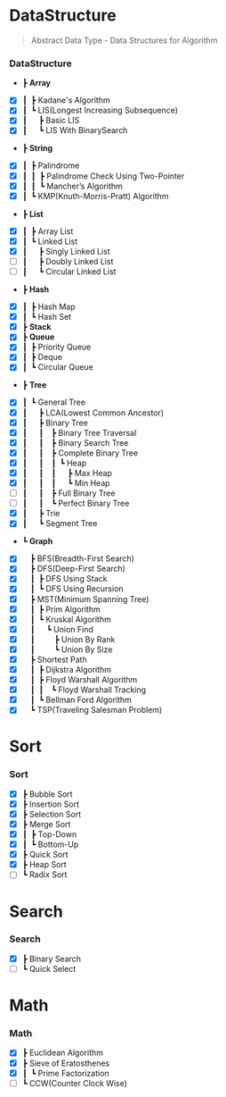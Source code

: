 # DataStructure

> Abstract Data Type - Data Structures for Algorithm

### DataStructure

- ┣ **Array**
- [x] ┃&ensp;┣ Kadane's Algorithm
- [x] ┃&ensp;┗ LIS(Longest Increasing Subsequence)
- [x] ┃&ensp;&ensp;&ensp;┣ Basic LIS
- [x] ┃&ensp;&ensp;&ensp;┗ LIS With BinarySearch
- ┣ **String**
- [x] ┃&ensp;┣ Palindrome
- [x] ┃&ensp;┃&ensp;┣ Palindrome Check Using Two-Pointer
- [x] ┃&ensp;┃&ensp;┗ Mancher’s Algorithm
- [x] ┃&ensp;┗ KMP(Knuth-Morris-Pratt) Algorithm
- ┣ **List**
- [x] ┃&ensp;┣ Array List
- [x] ┃&ensp;┗ Linked List
- [x] ┃&ensp;&ensp;&ensp;┣ Singly Linked List
- [ ] ┃&ensp;&ensp;&ensp;┣ Doubly Linked List
- [ ] ┃&ensp;&ensp;&ensp;┗ Circular Linked List
- ┣ **Hash**
- [x] ┃&ensp;┣ Hash Map
- [x] ┃&ensp;┗ Hash Set
- [x] ┣ **Stack**
- [x] ┣ **Queue**
- [x] ┃&ensp;┣ Priority Queue
- [x] ┃&ensp;┣ Deque
- [x] ┃&ensp;┗ Circular Queue
- ┣ **Tree**
- [x] ┃&ensp;┗ General Tree
- [x] ┃&ensp;&ensp;&ensp;┣ LCA(Lowest Common Ancestor)
- [x] ┃&ensp;&ensp;&ensp;┣ Binary Tree
- [x] ┃&ensp;&ensp;&ensp;┃&ensp;&ensp;┣ Binary Tree Traversal
- [x] ┃&ensp;&ensp;&ensp;┃&ensp;&ensp;┣ Binary Search Tree
- [x] ┃&ensp;&ensp;&ensp;┃&ensp;&ensp;┣ Complete Binary Tree
- [x] ┃&ensp;&ensp;&ensp;┃&ensp;&ensp;┃&ensp;┗ Heap
- [x] ┃&ensp;&ensp;&ensp;┃&ensp;&ensp;┃&ensp;&ensp;&ensp;┣ Max Heap
- [x] ┃&ensp;&ensp;&ensp;┃&ensp;&ensp;┃&ensp;&ensp;&ensp;┗ Min Heap
- [ ] ┃&ensp;&ensp;&ensp;┃&ensp;&ensp;┣ Full Binary Tree
- [ ] ┃&ensp;&ensp;&ensp;┃&ensp;&ensp;┗ Perfect Binary Tree
- [x] ┃&ensp;&ensp;&ensp;┣ Trie
- [x] ┃&ensp;&ensp;&ensp;┗ Segment Tree
- ┗ **Graph**
- [x] &ensp;&ensp;┣ BFS(Breadth-First Search)
- [x] &ensp;&ensp;┣ DFS(Deep-First Search)
- [x] &ensp;&ensp;┃&ensp;┣ DFS Using Stack
- [x] &ensp;&ensp;┃&ensp;┗ DFS Using Recursion
- [x] &ensp;&ensp;┣ MST(Minimum Spanning Tree)
- [x] &ensp;&ensp;┃&ensp;┣ Prim Algorithm
- [x] &ensp;&ensp;┃&ensp;┗ Kruskal Algorithm
- [x] &ensp;&ensp;┃&ensp;&ensp;&ensp;┗ Union Find
- [x] &ensp;&ensp;┃&ensp;&ensp;&ensp;&ensp;&ensp;┣ Union By Rank
- [x] &ensp;&ensp;┃&ensp;&ensp;&ensp;&ensp;&ensp;┗ Union By Size
- [x] &ensp;&ensp;┣ Shortest Path
- [x] &ensp;&ensp;┃&ensp;┣ Dijkstra Algorithm
- [x] &ensp;&ensp;┃&ensp;┣ Floyd Warshall Algorithm
- [x] &ensp;&ensp;┃&ensp;┃&ensp;&ensp;┗ Floyd Warshall Tracking
- [x] &ensp;&ensp;┃&ensp;┗ Bellman Ford Algorithm
- [x] &ensp;&ensp;┗ TSP(Traveling Salesman Problem)

# Sort

### Sort

- [x] ┣ Bubble Sort
- [x] ┣ Insertion Sort
- [x] ┣ Selection Sort
- [x] ┣ Merge Sort
- [x] ┃&ensp;┣ Top-Down
- [x] ┃&ensp;┗ Bottom-Up
- [x] ┣ Quick Sort
- [x] ┣ Heap Sort
- [ ] ┗ Radix Sort

# Search

### Search

- [x] ┣ Binary Search
- [ ] ┗ Quick Select

# Math

### Math

- [x] ┣ Euclidean Algorithm
- [x] ┣ Sieve of Eratosthenes
- [x] ┃&ensp;┗ Prime Factorization
- [ ] ┗ CCW(Counter Clock Wise)
